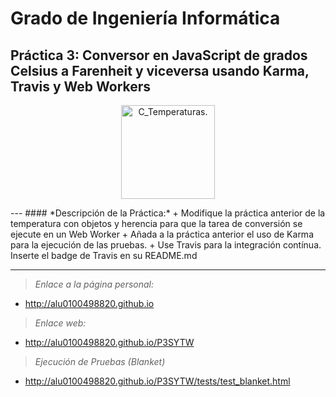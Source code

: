 # Grado de Ingeniería Informática

## Práctica 3: Conversor en JavaScript de grados Celsius a Farenheit y viceversa usando Karma, Travis y Web Workers

<p align="Center">
  <img src="https://lh3.ggpht.com/Vn9sIUPcCVihrxMATWR_MjCIFuc5quCw-R3UN8Rmoze7rgaBhHdmF2RqjX3x28EJoQ=w300" title="C_Temperaturas." width="150" height="150">
</p>
---
#### *Descripción de la Práctica:*
  + Modifique la práctica anterior de la temperatura con objetos y herencia para que la tarea de conversión se ejecute en un Web Worker
  + Añada a la práctica anterior el uso de Karma para la ejecución de las pruebas.
  + Use Travis para la integración contínua. Inserte el badge de Travis en su README.md

---
> *Enlace a la página personal:*

  * http://alu0100498820.github.io



> *Enlace web:*

  * http://alu0100498820.github.io/P3SYTW



> *Ejecución de Pruebas (Blanket)*

  * http://alu0100498820.github.io/P3SYTW/tests/test_blanket.html
